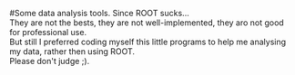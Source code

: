 #Some data analysis tools.
Since ROOT sucks...<br>
They are not the bests, they are not well-implemented, they aro not good for professional use.<br>
But still I preferred coding myself this little programs to help me analysing my data, rather then using ROOT.<br>
Please don't judge ;).
